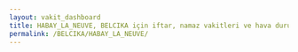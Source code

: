 ```yaml
---
layout: vakit_dashboard
title: HABAY_LA_NEUVE, BELCIKA için iftar, namaz vakitleri ve hava durumu - ilçe/eyalet seç
permalink: /BELCIKA/HABAY_LA_NEUVE/
---
```


<script type="text/javascript">
  var GLOBAL_COUNTRY = 'BELCIKA';
  var GLOBAL_CITY = 'HABAY_LA_NEUVE';
  var GLOBAL_STATE = '';
  var lat = 72;
  var lon = 21;
</script>
